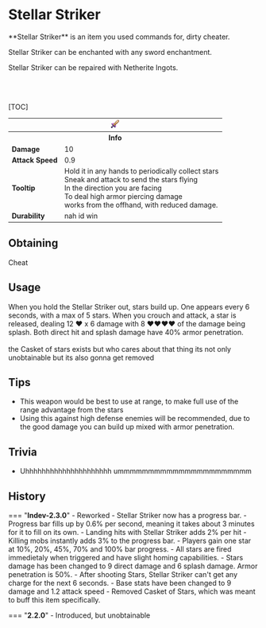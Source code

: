 # Stellar Striker
<div class="result kohara-infobox-grid" markdown>
<div markdown class="kohara-infobox-text">
**Stellar Striker** is an item you used commands for, dirty cheater.

<i class="icon-minecraft icon-minecraft-enchanting-table"></i> Stellar Striker can be enchanted with any sword enchantment.

<i class="icon-minecraft icon-minecraft-anvil"></i> Stellar Striker can be repaired with <i class="icon-minecraft icon-minecraft-netherite-ingot"></i>Netherite Ingots.

<br><br>

[TOC]

</div>
<div class="kohara-infobox-table">
  <table id="kohara-infobox--item">
	<tr>
		<th colspan="2" class="kohara-infobox--top-image"><img src="../../assets/items/stellar_striker.png"></th>
	</tr>
	<tr>
		<th colspan="2">Info</th>
	</tr>
	<tr>
		<td><b>Damage</b></td>
		<td>10</td>
	</tr>
	<tr>
		<td><b>Attack Speed</b></td>
		<td>0.9</td>
	</tr>
	<tr>
		<td><b>Tooltip</b></td>
		<td>Hold it in any hands to periodically collect stars
        <br>
        Sneak and attack to send the stars flying
        <br>
        In the direction you are facing
        <br>
        To deal high armor piercing damage
        <br>
        works from the offhand, with reduced damage.
        </td>
	</tr>
	<tr>
		<td><b>Durability</b></td>
		<td>nah id win</td>
	</tr>
</table>
</div>
</div>

## Obtaining
Cheat

## Usage
When you hold the Stellar Striker out, stars build up. One appears every 6 seconds, with a max of 5 stars. When you crouch and attack, a star is released, dealing 12 :heart: x 6 damage with 8 :heart::heart::heart::heart: of the damage being splash. Both direct hit and splash damage have 40% armor penetration.
<br><br>
the Casket of stars exists but who cares about that thing its not only unobtainable but its also gonna get removed

## Tips
- This weapon would be best to use at range, to make full use of the range advantage from the stars
- Using this against high defense enemies will be recommended, due to the good damage you can build up mixed with armor penetration.

## Trivia
- Uhhhhhhhhhhhhhhhhhhhhh ummmmmmmmmmmmmmmmmmmmmm

## History
=== "**Indev-2.3.0**"
	- Reworked
		- Stellar Striker now has a progress bar.
		- Progress bar fills up by 0.6% per second, meaning it takes about 3 minutes for it to fill on its own.
		- Landing hits with Stellar Striker adds 2% per hit
		- Killing mobs instantly adds 3% to the progress bar.
 		- Players gain one star at 10%, 20%, 45%, 70% and 100% bar progress.
		- All stars are fired immedietaly when triggered and have slight homing capabilities.
		- Stars damage has been changed to 9 direct damage and 6 splash damage. Armor penetration is 50%. 
		- After shooting Stars, Stellar Striker can't get any charge for the next 6 seconds.
		- Base stats have been changed to 9 damage and 1.2 attack speed
	- Removed Casket of Stars, which was meant to buff this item specifically.

=== "**2.2.0**"
	- Introduced, but unobtainable
